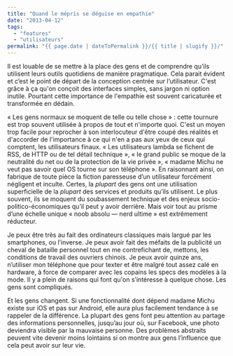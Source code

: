 ```yaml
---
title: "Quand le mépris se déguise en empathie"
date: "2013-04-12"
tags:
  - "features"
  - "utilisateurs"
permalink: "{{ page.date | dateToPermalink }}/{{ title | slugify }}/"
---
```


Il est louable de se mettre à la place des gens et de comprendre qu’ils utilisent leurs outils quotidiens de manière pragmatique. Cela parait évident et c’est le point de départ de la conception centrée sur l’utilisateur. C'est grâce à ça qu'on conçoit des interfaces simples, sans jargon ni option inutile. Pourtant cette importance de l'empathie est souvent caricaturée et transformée en dédain.

« Les gens normaux se moquent de telle ou telle chose » : cette tournure est trop souvent utilisée à propos de tout et n'importe quoi. C'est un moyen trop facile pour reprocher à son interlocuteur d'être coupé des réalités et d'accorder de l'importance à ce qui n'en a pas aux yeux de ceux qui comptent, les utilisateurs finaux. « Les utilisateurs lambda se fichent de RSS, de HTTP ou de tel détail technique », « le grand public se moque de la neutralité du net ou de la protection de la vie privée », « madame Michu ne veut pas savoir quel OS tourne sur son téléphone ». En raisonnant ainsi, on fabrique de toute pièce la fiction paresseuse d’un utilisateur forcément négligent et inculte. Certes, la _plupart_ des gens ont une utilisation superficielle de la _plupart_ des services et produits qu’ils utilisent. Le plus souvent, ils se moquent du soubassement technique et des enjeux socio-politico-économiques qu’il peut y avoir derrière. Mais voir tout au prisme d’une échelle unique « noob absolu — nerd ultime » est extrêmement réducteur.

Je peux être très au fait des ordinateurs classiques mais largué par les smartphones, ou l’inverse. Je peux avoir fait des méfaits de la publicité un cheval de bataille personnel tout en me contrefichant de, mettons, les conditions de travail des ouvriers chinois. Je peux avoir quinze ans, n’utiliser mon téléphone que pour texter et être malgré tout assez calé en hardware, à force de comparer avec les copains les specs des modèles à la mode. Il y a plein de raisons qui font qu'on s’intéresse à quelque chose. Les gens sont compliqués.

Et les gens changent. Si une fonctionnalité dont dépend madame Michu existe sur iOS et pas sur Android, elle aura plus facilement tendance à se rappeler de la différence. La plupart des gens font peu attention au partage des informations personnelles, jusqu’au jour où, sur Facebook, une photo deviendra visible par la mauvaise personne. Des problèmes abstraits peuvent vite devenir moins lointains si on montre aux gens l’influence que cela peut avoir sur leur vie.
